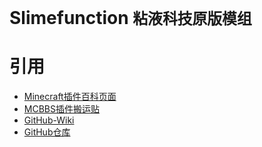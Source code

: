 # Slimefunction   `粘液科技原版模组`



# 引用
* [Minecraft插件百科页面](https://mineplugin.org/SlimeFun4 "Minecraft插件百科页面")
* [MCBBS插件搬运贴](https://www.mcbbs.net/forum.php?mod=viewthread&tid=827594 "MCBBS插件搬运贴")
* [GitHub-Wiki](https://github.com/StarWishsama/Slimefun4/wiki "GitHub-Wiki")
* [GitHub仓库](https://github.com/StarWishsama/Slimefun4 "GitHub仓库")
